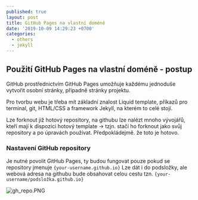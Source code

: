 ```yaml
---
published: true
layout: post
title: GitHub Pages na vlastní doméně
date: '2019-10-09 14:29:23 +0700'
categories:
  - others
  - jekyll
---
```

## Použití GitHub Pages na vlastní doméně - postup

GitHub prostřednictvím GitHub Pages umožňuje každému jednoduše vytvořit osobní stránky, případně stránky projektu. 

Pro tvorbu webu je třeba mít základní znalost Liquid template, příkazů pro terminal, git, HTML/CSS a framework Jekyll, na kterém to celé stojí.

Lze forknout již hotový repository, na githubu lze nalézt mnoho vývojářů, kteří mají k dispozici hotový template -> tzjn. stačí ho forknout jako svůj repository a po úpravách používat. Předpokládejmě. že toto je hotovo.

### Nastavení GitHub repository
Je nutné povolit GitHub Pages, ty budou fungovat pouze pokud se repository jmenuje 
`{your-username.github.io}`
Lze dát i do podsložky, ale webová adresa na githubu bude obsahovat celou cestu tzn.
`{your-username/podsložka.github.io}`

![gh_repo.PNG](https://raw.githubusercontent.com/zdenolab/zdenolab.github.io/master/_posts/gh_repo.PNG"ghrepo")
